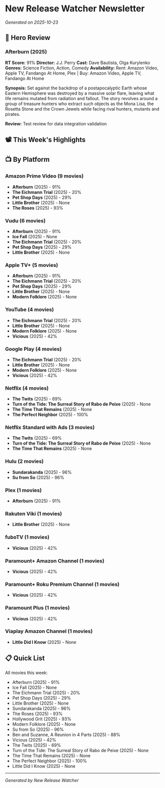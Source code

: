 # New Release Watcher Newsletter
*Generated on 2025-10-23*

## 🌟 Hero Review
### Afterburn (2025)
**RT Score:** 91%
**Director:** J.J. Perry
**Cast:** Dave Bautista, Olga Kurylenko
**Genres:** Science Fiction, Action, Comedy
**Availability:** Rent: Amazon Video, Apple TV, Fandango At Home, Plex | Buy: Amazon Video, Apple TV, Fandango At Home

**Synopsis:** Set against the backdrop of a postapocalyptic Earth whose Eastern Hemisphere was destroyed by a massive solar flare, leaving what life remains mutated from radiation and fallout. The story revolves around a group of treasure hunters who extract such objects as the Mona Lisa, the Rosetta Stone and the Crown Jewels while facing rival hunters, mutants and pirates.

**Review:** Test review for data integration validation

## 📽️ This Week's Highlights
## 📺 By Platform
### Amazon Prime Video (9 movies)
- **Afterburn** (2025) - 91%
- **The Eichmann Trial** (2025) - 20%
- **Pet Shop Days** (2025) - 29%
- **Little Brother** (2025) - None
- **The Roses** (2025) - 93%

### Vudu (6 movies)
- **Afterburn** (2025) - 91%
- **Ice Fall** (2025) - None
- **The Eichmann Trial** (2025) - 20%
- **Pet Shop Days** (2025) - 29%
- **Little Brother** (2025) - None

### Apple TV+ (5 movies)
- **Afterburn** (2025) - 91%
- **The Eichmann Trial** (2025) - 20%
- **Pet Shop Days** (2025) - 29%
- **Little Brother** (2025) - None
- **Modern Folklore** (2025) - None

### YouTube (4 movies)
- **The Eichmann Trial** (2025) - 20%
- **Little Brother** (2025) - None
- **Modern Folklore** (2025) - None
- **Vicious** (2025) - 42%

### Google Play (4 movies)
- **The Eichmann Trial** (2025) - 20%
- **Little Brother** (2025) - None
- **Modern Folklore** (2025) - None
- **Vicious** (2025) - 42%

### Netflix (4 movies)
- **The Twits** (2025) - 69%
- **Turn of the Tide: The Surreal Story of Rabo de Peixe** (2025) - None
- **The Time That Remains** (2025) - None
- **The Perfect Neighbor** (2025) - 100%

### Netflix Standard with Ads (3 movies)
- **The Twits** (2025) - 69%
- **Turn of the Tide: The Surreal Story of Rabo de Peixe** (2025) - None
- **The Time That Remains** (2025) - None

### Hulu (2 movies)
- **Sundarakanda** (2025) - 96%
- **Su from So** (2025) - 96%

### Plex (1 movies)
- **Afterburn** (2025) - 91%

### Rakuten Viki (1 movies)
- **Little Brother** (2025) - None

### fuboTV (1 movies)
- **Vicious** (2025) - 42%

### Paramount+ Amazon Channel (1 movies)
- **Vicious** (2025) - 42%

### Paramount+ Roku Premium Channel (1 movies)
- **Vicious** (2025) - 42%

### Paramount Plus (1 movies)
- **Vicious** (2025) - 42%

### Viaplay Amazon Channel (1 movies)
- **Little Did I Know** (2025) - None

## 📋 Quick List
All movies this week:
- Afterburn (2025) - 91%
- Ice Fall (2025) - None
- The Eichmann Trial (2025) - 20%
- Pet Shop Days (2025) - 29%
- Little Brother (2025) - None
- Sundarakanda (2025) - 96%
- The Roses (2025) - 93%
- Hollywood Grit (2025) - 93%
- Modern Folklore (2025) - None
- Su from So (2025) - 96%
- Ben and Suzanne, A Reunion in 4 Parts (2025) - 88%
- Vicious (2025) - 42%
- The Twits (2025) - 69%
- Turn of the Tide: The Surreal Story of Rabo de Peixe (2025) - None
- The Time That Remains (2025) - None
- The Perfect Neighbor (2025) - 100%
- Little Did I Know (2025) - None

---
*Generated by New Release Watcher*